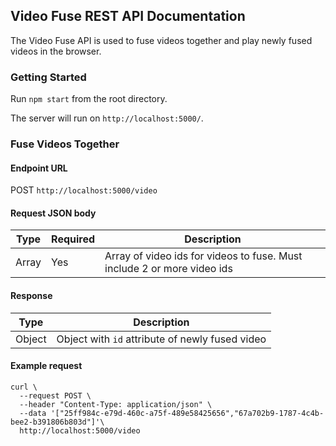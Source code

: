 ## Video Fuse REST API Documentation

The Video Fuse API is used to fuse videos together and play newly fused videos in the browser.

### Getting Started

Run `npm start` from the root directory.

The server will run on `http://localhost:5000/`.

### Fuse Videos Together

#### Endpoint URL

POST `http://localhost:5000/video`

#### Request JSON body

| Type  | Required | Description                                                             |
| ----- | -------- | ----------------------------------------------------------------------- |
| Array | Yes      | Array of video ids for videos to fuse. Must include 2 or more video ids |

#### Response

| Type   | Description                                     |
| ------ | ----------------------------------------------- |
| Object | Object with `id` attribute of newly fused video |

#### Example request

```
curl \
  --request POST \
  --header "Content-Type: application/json" \
  --data '["25ff984c-e79d-460c-a75f-489e58425656","67a702b9-1787-4c4b-bee2-b391806b803d"]'\
  http://localhost:5000/video
```
